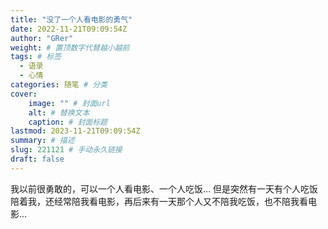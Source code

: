 ```yaml
---
title: "没了一个人看电影的勇气"
date: 2022-11-21T09:09:54Z
author: "GRer"
weight: # 置顶数字代替越小越前
tags: # 标签
  - 语录
  - 心情
categories: 随笔 # 分类
cover:
    image: "" # 封面url
    alt: # 替换文本
    caption: # 封面标题
lastmod: 2023-11-21T09:09:54Z
summary: # 描述
slug: 221121 # 手动永久链接
draft: false
---
```

我以前很勇敢的，可以一个人看电影、一个人吃饭...
但是突然有一天有个人吃饭陪着我，还经常陪我看电影，再后来有一天那个人又不陪我吃饭，也不陪我看电影...